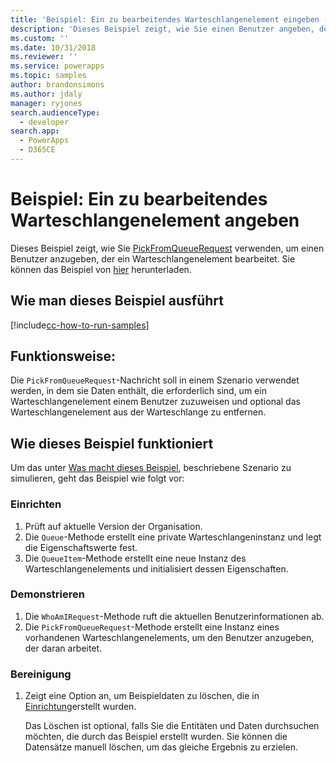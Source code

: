 ```yaml
---
title: 'Beispiel: Ein zu bearbeitendes Warteschlangenelement eingeben (Common Data Service) | Microsoft Docs'
description: 'Dieses Beispiel zeigt, wie Sie einen Benutzer angeben, der ein Warteschlangenelement bearbeitet'
ms.custom: ''
ms.date: 10/31/2018
ms.reviewer: ''
ms.service: powerapps
ms.topic: samples
author: brandonsimons
ms.author: jdaly
manager: ryjones
search.audienceType:
  - developer
search.app:
  - PowerApps
  - D365CE
---
```

# <a name="sample-specify-a-queue-item-to-work-on"></a>Beispiel: Ein zu bearbeitendes Warteschlangenelement angeben

<!-- https://docs.microsoft.com/dynamics365/customer-engagement/developer/sample-specify-queue-item-work-early-bound -->

Dieses Beispiel zeigt, wie Sie [PickFromQueueRequest](https://docs.microsoft.com/dotnet/api/microsoft.crm.sdk.messages.pickfromqueuerequest?view=dynamics-general-ce-9) verwenden, um einen Benutzer anzugeben, der ein Warteschlangenelement bearbeitet. Sie können das Beispiel von [hier](https://github.com/Microsoft/PowerApps-Samples/tree/master/cds/orgsvc/C%23/SpecifyQueueItem) herunterladen.

## <a name="how-to-run-this-sample"></a>Wie man dieses Beispiel ausführt

[!include[cc-how-to-run-samples](../../includes/cc-how-to-run-samples.md)]

## <a name="what-this-sample-does"></a>Funktionsweise:

Die `PickFromQueueRequest`-Nachricht soll in einem Szenario verwendet werden, in dem sie Daten enthält, die erforderlich sind, um ein Warteschlangenelement einem Benutzer zuzuweisen und optional das Warteschlangenelement aus der Warteschlange zu entfernen.

## <a name="how-this-sample-works"></a>Wie dieses Beispiel funktioniert

Um das unter [Was macht dieses Beispiel](#what-this-sample-does), beschriebene Szenario zu simulieren, geht das Beispiel wie folgt vor:

### <a name="setup"></a>Einrichten

1. Prüft auf aktuelle Version der Organisation.
2. Die `Queue`-Methode erstellt eine private Warteschlangeninstanz und legt die Eigenschaftswerte fest.
3. Die `QueueItem`-Methode erstellt eine neue Instanz des Warteschlangenelements und initialisiert dessen Eigenschaften.

### <a name="demonstrate"></a>Demonstrieren

1. Die `WhoAmIRequest`-Methode ruft die aktuellen Benutzerinformationen ab.
1. Die `PickFromQueueRequest`-Methode erstellt eine Instanz eines vorhandenen Warteschlangenelements, um den Benutzer anzugeben, der daran arbeitet.


### <a name="clean-up"></a>Bereinigung

1. Zeigt eine Option an, um Beispieldaten zu löschen, die in [Einrichtung](#setup)erstellt wurden.

    Das Löschen ist optional, falls Sie die Entitäten und Daten durchsuchen möchten, die durch das Beispiel erstellt wurden. Sie können die Datensätze manuell löschen, um das gleiche Ergebnis zu erzielen.
